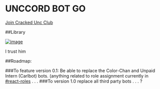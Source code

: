 # UNCCORD BOT GO
[Join Cracked Unc Club](https://discord.gg/3jfKWTwbeM)

##Library

[![image](https://github.com/user-attachments/assets/b382c075-b992-401b-8565-d46224345b44)](https://github.com/disgoorg/disgo)

I trust him



##Roadmap:

###To feature version 0.1:
Be able to replace the Color-Chan and Unpaid Intern (Carlbot) bots. (anything related to role assignment currently in [#react-roles](https://discord.com/channels/1276883668559724544/1277649676698386585)
.
.
.
###To version 1.0 replace all third party bots
.
.
.
?
